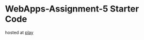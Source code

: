 # WebApps-Assignment-5 Starter Code
hosted at [play](https://44-563-web-apps-f22.github.io/44563-webapps-assignment-5-S553795/)
